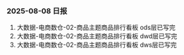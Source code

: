 ### 2025-08-08 日报

1. 大数据-电商数仓-02-商品主题商品排行看板 ods层已写完
2. 大数据-电商数仓-02-商品主题商品排行看板 dwd层已写完
3. 大数据-电商数仓-02-商品主题商品排行看板 dws层已写完








